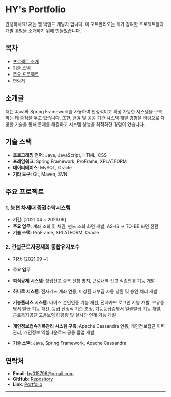 # HY's Portfolio

안녕하세요! 저는 웹 백엔드 개발자 입니다. 이 포트폴리오는 제가 참여한 프로젝트들과 개발 경험을 소개하기 위해 만들었습니다.

## 목차
- [프로젝트 소개](#프로젝트-소개)
- [기술 스택](#기술-스택)
- [주요 프로젝트](#주요-프로젝트)
- [연락처](#연락처)

## 소개글
저는 Java와 Spring Framework를 사용하여 안정적이고 확장 가능한 시스템을 구축하는 데 중점을 두고 있습니다. 또한, 금융 및 공공 기관 시스템 개발 경험을 바탕으로 다양한 기술을 통해 문제를 해결하고 시스템 성능을 최적화한 경험이 있습니다.


## 기술 스택
- **프로그래밍 언어**: Java, JavaScript, HTML, CSS
- **프레임워크**: Spring Framework, ProFrame, XPLATFORM
- **데이터베이스**: MySQL, Oracle
- **기타 도구**: Git, Maven, SVN

## 주요 프로젝트

### 1. 농협 차세대 증권수탁시스템
- **기간**: [2021.04 ~ 2021.09]
- **주요 업무**: 계좌 조회 및 채권, 펀드 조회 화면 개발, AS-IS -> TO-BE 화면 전환
- **기술 스택**: ProFrame, XPLATFORM, Oracle

### 2. 건설근로자공제회 통합유지보수
- **기간**: [2021.09 ~]
- **주요 업무**
- **퇴직공제 시스템**: 성립신고 중복 신청 방지, 근로내역 신고 직종변경 기능 개발
- **하나로 시스템**: 전자카드 계좌 연동, 미상환 대부금 자동 상환 및 승인 처리 개발
- **기능플러스 시스템**: 나이스 본인인증 기능 개선, 전자카드 로그인 기능 개발, 보유증명서 발급 기능 개선, 등급 산정식 기준 조정, 기능등급증명서 일괄발급 기능 개발, 근로복지공단 고용보험 대용량 및 실시간 연계 기능 개발
- **개인정보접속기록관리 시스템 구축**: Apache Cassandra 연동, 개인정보접근 이력 관리, 개인정보 엑셀다운로드 공통 팝업 개발

- **기술 스택**: Java, Spring Framework, Apache Cassandra

## 연락처
- **Email**: hy015796@gmail.com
- **GitHub**: [Repository](https://github.com/hyjang0816/hyjang0816.github.io)
- **Link**: [Portfolio](https://hyjang0816.github.io/)
---
